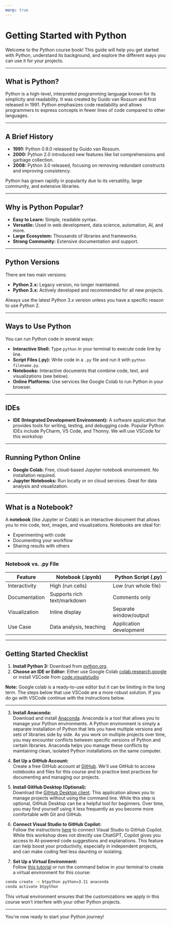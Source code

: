 ```yaml
---
marp: true
---
```

# Getting Started with Python

Welcome to the Python course book! This guide will help you get started with Python, understand its background, and explore the different ways you can use it for your projects.

---

## What is Python?

Python is a high-level, interpreted programming language known for its simplicity and readability. It was created by Guido van Rossum and first released in 1991. Python emphasizes code readability and allows programmers to express concepts in fewer lines of code compared to other languages.

---

## A Brief History

- **1991:** Python 0.9.0 released by Guido van Rossum.
- **2000:** Python 2.0 introduced new features like list comprehensions and garbage collection.
- **2008:** Python 3.0 released, focusing on removing redundant constructs and improving consistency.

Python has grown rapidly in popularity due to its versatility, large community, and extensive libraries.

---

## Why is Python Popular?

- **Easy to Learn:** Simple, readable syntax.
- **Versatile:** Used in web development, data science, automation, AI, and more.
- **Large Ecosystem:** Thousands of libraries and frameworks.
- **Strong Community:** Extensive documentation and support.

---

## Python Versions

There are two main versions:
- **Python 2.x:** Legacy version, no longer maintained.
- **Python 3.x:** Actively developed and recommended for all new projects.

Always use the latest Python 3.x version unless you have a specific reason to use Python 2.

---

## Ways to Use Python

You can run Python code in several ways:
- **Interactive Shell:** Type `python` in your terminal to execute code line by line.
- **Script Files (.py):** Write code in a `.py` file and run it with `python filename.py`.
- **Notebooks:** Interactive documents that combine code, text, and visualizations (see below).
- **Online Platforms:** Use services like Google Colab to run Python in your browser.

---

## IDEs

- **IDE (Integrated Development Environment):** A software application that provides tools for writing, testing, and debugging code. Popular Python IDEs include PyCharm, VS Code, and Thonny. We will use VSCode for this workshop

---

## Running Python Online

- **Google Colab:** Free, cloud-based Jupyter notebook environment. No installation required.
- **Jupyter Notebooks:** Run locally or on cloud services. Great for data analysis and visualization.

---

## What is a Notebook?

A **notebook** (like Jupyter or Colab) is an interactive document that allows you to mix code, text, images, and visualizations. Notebooks are ideal for:
- Experimenting with code
- Documenting your workflow
- Sharing results with others

---

### Notebook vs. .py File

| Feature         | Notebook (.ipynb)         | Python Script (.py)      |
|-----------------|--------------------------|--------------------------|
| Interactivity   | High (run cells)         | Low (run whole file)     |
| Documentation   | Supports rich text/markdown | Comments only           |
| Visualization   | Inline display           | Separate window/output   |
| Use Case        | Data analysis, teaching  | Application development  |

---


## Getting Started Checklist

1. **Install Python 3:** Download from [python.org](https://www.python.org/downloads/).
2. **Choose an IDE or Editor:** Either use Google Colab [colab.research.google](https://colab.research.google.com/) or install VSCode from [code.visualstudio](https://code.visualstudio.com/)

**Note:** Google colab is a ready-to-use editor but it can be limiting in the long term. The steps below that use VSCode are a more robust solution. If you do go with VSCode continue with the instructions below.


---

3. **Install Anaconda:**  
Download and install [Anaconda](https://www.anaconda.com/). Anaconda is a tool that allows you to manage your Python environments. A Python environment is simply a separate installation of Python that lets you have multiple versions and sets of libraries side by side. As you work on multiple projects over time, you may encounter conflicts between specific versions of Python and certain libraries. Anaconda helps you manage these conflicts by maintaining clean, isolated Python installations on the same computer.

4. **Set Up a GitHub Account:**  
Create a free GitHub account at [GitHub](https://github.com/). We'll use GitHub to access notebooks and files for this course and to practice best practices for documenting and managing our projects.

5. **Install GitHub Desktop (Optional):**  
Download the [GitHub Desktop client](https://github.com/apps/desktop). This application allows you to manage projects without using the command line. While this step is optional, GitHub Desktop can be a helpful tool for beginners. Over time, you may find yourself using it less frequently as you become more comfortable with Git and GitHub.

6. **Connect Visual Studio to GitHub Copilot:**  
Follow the instructions [here](https://visualstudio.microsoft.com/github-copilot/) to connect Visual Studio to GitHub Copilot. While this workshop does not directly use ChatGPT, Copilot gives you access to AI-powered code suggestions and explanations. This feature can help boost your productivity, especially in independent projects, and can make coding feel less daunting or isolating.

7. **Set Up a Virtual Environment:**  
Follow [this tutorial](https://www.anaconda.com/docs/tools/anaconda-navigator/tutorials/manage-environments) or run the command below in your terminal to create a virtual environment for this course:  
```bash
conda create -n btpython python=3.11 anaconda
conda activate btpython
```
This virtual environment ensures that the customizations we apply in this course won’t interfere with your other Python projects.


---

You're now ready to start your Python journey!
